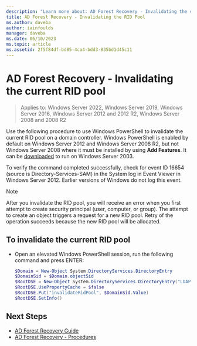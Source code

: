 ```yaml
---
description: "Learn more about: AD Forest Recovery - Invalidating the current RID pool"
title: AD Forest Recovery - Invalidating the RID Pool
ms.author: daveba
author: iainfoulds
manager: daveba
ms.date: 06/10/2023
ms.topic: article
ms.assetid: 2f5f84df-bd85-4ca4-bdd3-835bd1d45c11
---
```


# AD Forest Recovery - Invalidating the current RID pool

>Applies to: Windows Server 2022, Windows Server 2019, Windows Server 2016, Windows Server 2012 and 2012 R2, Windows Server 2008 and 2008 R2

Use the following procedure to use Windows PowerShell to invalidate the current RID pool on a domain controller. Windows PowerShell is enabled by default on Windows Server 2012 and Windows Server 2008 R2, but not Windows Server 2008 where it must be installed by using **Add Features**. It can be [downloaded](/troubleshoot/windows-server/system-management-components/windows-server-2003-service-pack-1-support-tools) to run on Windows Server 2003.

To verify the command completed successfully, check for event ID 16654 (source is Directory-Services-SAM) in the System log in Event Viewer in Windows Server 2012. Earlier versions of Windows do not log this event.

> [!NOTE]
> After you invalidate the RID pool, you will receive an error when you first attempt to create security principal (user, computer, or group). The attempt to create an object triggers a request for a new RID pool. Retry of the operation succeeds because the new RID pool will be allocated.

## To invalidate the current RID pool

- Open an elevated Windows PowerShell session, run the following command and press ENTER:

   ```powershell
   $Domain = New-Object System.DirectoryServices.DirectoryEntry
   $DomainSid = $Domain.objectSid
   $RootDSE = New-Object System.DirectoryServices.DirectoryEntry("LDAP://RootDSE")
   $RootDSE.UsePropertyCache = $false
   $RootDSE.Put("invalidateRidPool", $DomainSid.Value)
   $RootDSE.SetInfo()
   ```

## Next Steps

- [AD Forest Recovery Guide](AD-Forest-Recovery-Guide.md)
- [AD Forest Recovery - Procedures](AD-Forest-Recovery-Procedures.md)
